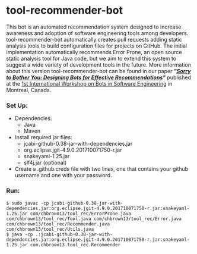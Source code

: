 # tool-recommender-bot
This bot is an automated recommendation system designed to increase awareness and adoption of software engineering tools among developers. tool-recommender-bot automatically creates pull requests adding static analysis tools to build configuration files for projects on GitHub. The initial implementation automatically recommends Error Prone, an open source static analysis tool for Java code, but we aim to extend this system to suggest a wide variety of development tools in the future. More information about this version tool-recommender-bot can be found in our paper ***"[Sorry to Bother You: Designing Bots for Effective Recommendations](https://chbrown13.github.io/dcbrow10/files/nudge/BotSE.pdf)"*** published at the [1st International Workshop on Bots in Software Engineering](http://botse.org/) in Montreal, Canada.

### Set Up:
* Dependencies:
	* Java
	* Maven
* Install required jar files: 
	* jcabi-github-0.38-jar-with-dependencies.jar
	* org.eclipse.jgit-4.9.0.201710071750-r.jar
	* snakeyaml-1.25.jar
	* slf4j.jar (optional)
* Create a .github.creds file with two lines, one that contains your github username and one with your password.


### Run:
```
$ sudo javac -cp jcabi-github-0.38-jar-with-dependencies.jar:org.eclipse.jgit-4.9.0.201710071750-r.jar:snakeyaml-1.25.jar com/chbrown13/tool_rec/ErrorProne.java com/chbrown13/tool_rec/Tool.java com/chbrown13/tool_rec/Error.java com/chbrown13/tool_rec/Recommender.java com/chbrown13/tool_rec/Utils.java
$ java -cp .:jcabi-github-0.38-jar-with-dependencies.jar:org.eclipse.jgit-4.9.0.201710071750-r.jar:snakeyaml-1.25.jar com.chbrown13.tool_rec.Recommender
```
